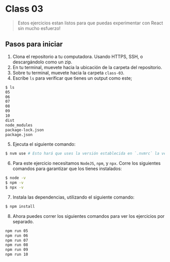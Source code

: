 # Class 03

> Estos ejercicios estan listos para que puedas experimentar con React sin mucho esfuerzo!

## Pasos para iniciar

1. Clona el repositorio a tu computadora. Usando HTTPS, SSH, o descargándolo como un zip.
1. En tu terminal, muevete hacia la ubicación de la carpeta del repositorio.
1. Sobre tu terminal, muevete hacia la carpeta `class-03`.
1. Escribe `ls` para verificar que tienes un output como este;
```sh
$ ls
05
06
07
08
09
10
dist
node_modules
package-lock.json
package.json
```
5. Ejecuta el siguiente comando:
```sh
$ nvm use # Esto hará que uses la versión establecida en `.nvmrc` la versión 14
```
6. Para este ejercicio necesitamos `NodeJS`, `npm`, y `npx`. Corre los siguientes comandos para garantizar que los tienes instalados:
```sh
$ node -v
$ npm -v
$ npx -v
```
7. Instala las dependencias, utilizando el siguiente comando:
```sh
$ npm install
```
8. Ahora puedes correr los siguientes comandos para ver los ejercicios por separado.

```sh
npm run 05
npm run 06
npm run 07
npm run 08
npm run 09
npm run 10
```